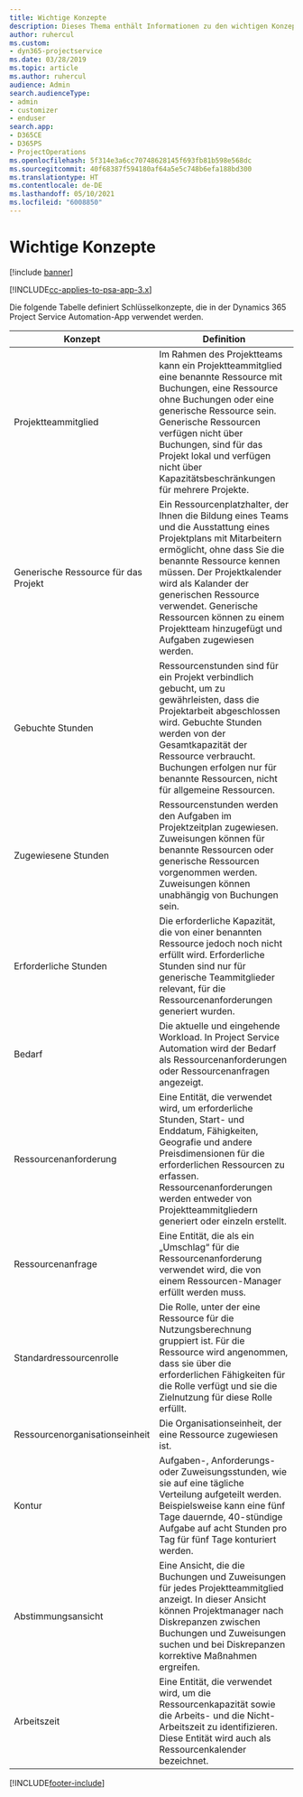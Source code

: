 ```yaml
---
title: Wichtige Konzepte
description: Dieses Thema enthält Informationen zu den wichtigen Konzepten für das Ressourcenmanagement in Project Service Automation.
author: ruhercul
ms.custom:
- dyn365-projectservice
ms.date: 03/28/2019
ms.topic: article
ms.author: ruhercul
audience: Admin
search.audienceType:
- admin
- customizer
- enduser
search.app:
- D365CE
- D365PS
- ProjectOperations
ms.openlocfilehash: 5f314e3a6cc70748628145f693fb81b598e568dc
ms.sourcegitcommit: 40f68387f594180af64a5e5c748b6efa188bd300
ms.translationtype: HT
ms.contentlocale: de-DE
ms.lasthandoff: 05/10/2021
ms.locfileid: "6008850"
---
```

# <a name="key-concepts"></a>Wichtige Konzepte

[!include [banner](../includes/psa-now-project-operations.md)]

[!INCLUDE[cc-applies-to-psa-app-3.x](../includes/cc-applies-to-psa-app-3x.md)]

Die folgende Tabelle definiert Schlüsselkonzepte, die in der Dynamics 365 Project Service Automation-App verwendet werden.

| Konzept                    | Definition |
|----------------------------|------------|
| Projektteammitglied        | Im Rahmen des Projektteams kann ein Projektteammitglied eine benannte Ressource mit Buchungen, eine Ressource ohne Buchungen oder eine generische Ressource sein. Generische Ressourcen verfügen nicht über Buchungen, sind für das Projekt lokal und verfügen nicht über Kapazitätsbeschränkungen für mehrere Projekte. |
| Generische Ressource für das Projekt   | Ein Ressourcenplatzhalter, der Ihnen die Bildung eines Teams und die Ausstattung eines Projektplans mit Mitarbeitern ermöglicht, ohne dass Sie die benannte Ressource kennen müssen. Der Projektkalender wird als Kalander der generischen Ressource verwendet. Generische Ressourcen können zu einem Projektteam hinzugefügt und Aufgaben zugewiesen werden. |
| Gebuchte Stunden               | Ressourcenstunden sind für ein Projekt verbindlich gebucht, um zu gewährleisten, dass die Projektarbeit abgeschlossen wird. Gebuchte Stunden werden von der Gesamtkapazität der Ressource verbraucht. Buchungen erfolgen nur für benannte Ressourcen, nicht für allgemeine Ressourcen. |
| Zugewiesene Stunden             | Ressourcenstunden werden den Aufgaben im Projektzeitplan zugewiesen. Zuweisungen können für benannte Ressourcen oder generische Ressourcen vorgenommen werden. Zuweisungen können unabhängig von Buchungen sein. |
| Erforderliche Stunden             | Die erforderliche Kapazität, die von einer benannten Ressource jedoch noch nicht erfüllt wird. Erforderliche Stunden sind nur für generische Teammitglieder relevant, für die Ressourcenanforderungen generiert wurden. |
| Bedarf                     | Die aktuelle und eingehende Workload. In Project Service Automation wird der Bedarf als Ressourcenanforderungen oder Ressourcenanfragen angezeigt. |
| Ressourcenanforderung       | Eine Entität, die verwendet wird, um erforderliche Stunden, Start- und Enddatum, Fähigkeiten, Geografie und andere Preisdimensionen für die erforderlichen Ressourcen zu erfassen. Ressourcenanforderungen werden entweder von Projektteammitgliedern generiert oder einzeln erstellt. |
| Ressourcenanfrage           | Eine Entität, die als ein „Umschlag“ für die Ressourcenanforderung verwendet wird, die von einem Ressourcen-Manager erfüllt werden muss. |
| Standardressourcenrolle      | Die Rolle, unter der eine Ressource für die Nutzungsberechnung gruppiert ist. Für die Ressource wird angenommen, dass sie über die erforderlichen Fähigkeiten für die Rolle verfügt und sie die Zielnutzung für diese Rolle erfüllt. |
| Ressourcenorganisationseinheit | Die Organisationseinheit, der eine Ressource zugewiesen ist. |
| Kontur                    | Aufgaben-, Anforderungs- oder Zuweisungsstunden, wie sie auf eine tägliche Verteilung aufgeteilt werden. Beispielsweise kann eine fünf Tage dauernde, 40-stündige Aufgabe auf acht Stunden pro Tag für fünf Tage konturiert werden. |
| Abstimmungsansicht        | Eine Ansicht, die die Buchungen und Zuweisungen für jedes Projektteammitglied anzeigt. In dieser Ansicht können Projektmanager nach Diskrepanzen zwischen Buchungen und Zuweisungen suchen und bei Diskrepanzen korrektive Maßnahmen ergreifen. |
| Arbeitszeit                 | Eine Entität, die verwendet wird, um die Ressourcenkapazität sowie die Arbeits- und die Nicht-Arbeitszeit zu identifizieren. Diese Entität wird auch als Ressourcenkalender bezeichnet. |


[!INCLUDE[footer-include](../includes/footer-banner.md)]